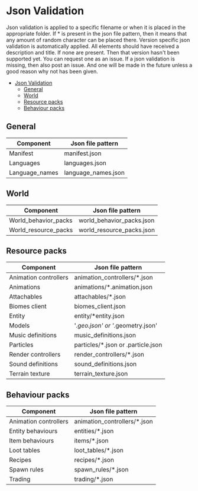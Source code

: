 # Json Validation

Json validation is applied to a specific filename or when it is placed in the appropriate folder. If * is present in the json file pattern, then it means that any amount of random character can be placed there. Version specific json validation is automatically applied.
All elements should have received a description and title. If none are present. Then that version hasn't been supported yet. You can request one as an issue.
If a json validation is missing, then also post an issue. And one will be made in the future unless a good reason why not has been given.

- [Json Validation](#json-validation)
  - [General](#general)
  - [World](#world)
  - [Resource packs](#resource-packs)
  - [Behaviour packs](#behaviour-packs)

## General

|Component  |Json file pattern  |
|-----------|-------------------|
|Manifest   |manifest.json |
|Languages   |languages.json |
|Language_names   |language_names.json |

## World

|Component  |Json file pattern  |
|-----------|-------------------|
|World_behavior_packs   |world_behavior_packs.json |
|World_resource_packs   |world_resource_packs.json  |

## Resource packs

|Component  |Json file pattern  |
|-----------|-------------------|
|Animation controllers   |animation_controllers/*.json |
|Animations   |animations/*.animation.json  |
|Attachables   |attachables/*.json  |
|Biomes client   |biomes_client.json  |
|Entity   |entity/*entity.json  |
|Models   |'*.geo.json' or '*.geometry.json' |
|Music definitions   |music_definitions.json  |
|Particles   |particles/*.json or .particle.json |
|Render controllers   |render_controllers/*.json  |
|Sound definitions   |sound_definitions.json  |
|Terrain texture   |terrain_texture.json  |

## Behaviour packs

|Component  |Json file pattern  |
|-----------|-------------------|
|Animation controllers   |animation_controllers/*.json |
|Entity behaviours |entities/*.json|
|Item behaviours |items/*.json|
|Loot tables |loot_tables/*.json|
|Recipes |recipes/*.json|
|Spawn rules |spawn_rules/*.json|
|Trading |trading/*.json|